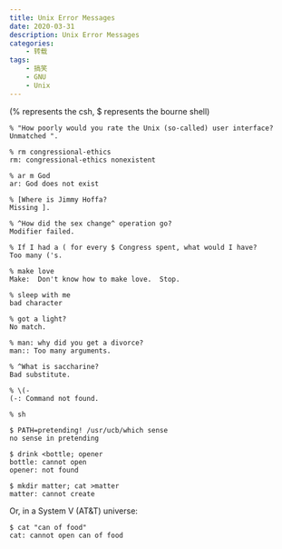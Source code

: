 ```yaml
---
title: Unix Error Messages
date: 2020-03-31
description: Unix Error Messages
categories:
    - 转载
tags:
    - 搞笑
    - GNU
    - Unix
---
```


(% represents the csh, $ represents the bourne shell)

```
% "How poorly would you rate the Unix (so-called) user interface?
Unmatched ".
```

```
% rm congressional-ethics
rm: congressional-ethics nonexistent
```

```
% ar m God
ar: God does not exist
```

```
% [Where is Jimmy Hoffa?
Missing ].
```

```
% ^How did the sex change^ operation go?
Modifier failed.
```

```
% If I had a ( for every $ Congress spent, what would I have?
Too many ('s.
```

```
% make love
Make:  Don't know how to make love.  Stop.
```

```
% sleep with me
bad character
```

```
% got a light?
No match.
```

```
% man: why did you get a divorce?
man:: Too many arguments.
```

```
% ^What is saccharine?
Bad substitute.
```

```
% \(-
(-: Command not found.
```

```
% sh
```

```
$ PATH=pretending! /usr/ucb/which sense
no sense in pretending
```

```
$ drink <bottle; opener
bottle: cannot open
opener: not found
```

```
$ mkdir matter; cat >matter
matter: cannot create
```

Or, in a System V (AT&T) universe:

```
$ cat "can of food"
cat: cannot open can of food
```
